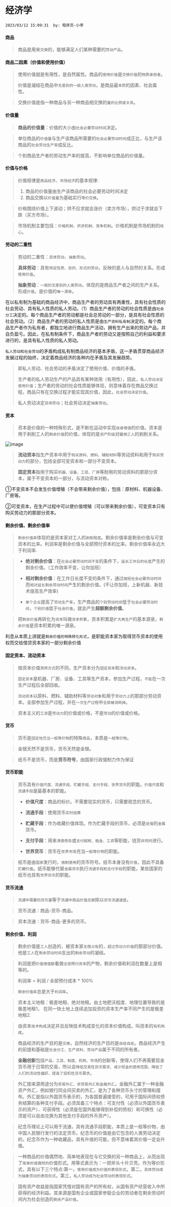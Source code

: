 # 经济学
`2023/03/12 15:09:31  by: 程序员·小李`

#### 商品

> 商品是用来`交换`的，能够满足人们某种需要的`劳动产品`。


#### 商品二因素（价值和使用价值）

> 使用价值就是有用性，是自然属性。商品的`使用价值`是`交换价值`的`物质承担者`。
>
> 价值是凝结在商品中`无差别的一般人类劳动`，是商品最`本质`的因素、社会属性。

> 交换价值是指一种商品与另一种商品相交换的`量的比例或关系`。


#### 价值量

> **商品的价值量**：价值的大小由`社会必要劳动时间`决定。

> 单位商品的`价值量`与生产该商品所需要的`社会必要劳动时间`成正比，与生产该商品的`社会劳动生产率`成反比。

> 个别商品生产者的劳动生产率的提高，不影响单位商品的价值量。


#### 价值与价格

> 价值规律是`商品经济`、`市场经济`的基本规律: 
> 1. 商品的价值量由生产该商品的社会必要劳动时间决定
> 2. 商品交换以`价值量`为基础实行`等价交换`。


> 价格围绕价值上下波动；供不应求就会涨价（卖方市场），供过于求就会下跌（买方市场）。


> 市场机制主要包括：`价格机制、供求机制、竞争机制`。价格机制是市场机制的`核心`。


#### 劳动的二重性

> 劳动的二重性：`具体劳动`、`抽象劳动`。
>
> **具体劳动**：具有`特定性质、目的、形式的劳动`，反映的是人与自然的关系。形成`使用价值`。
>
> **抽象劳动**：`一般的无差别的人类劳动`，体现的是商品生产者之间的生产关系。形成`价值`，是价值的`唯一源泉`。

在以私有制为基础的商品经济中，商品生产者的劳动具有两重性，具有社会性质的社会劳动、具有私人性质的私人劳动。（1）商品生产者的劳动的社会性质是由`社会分工`决定的。每个商品生产者的劳动都是社会总劳动的一部分，是具有社会性质的社会劳动。（2）商品生产者的劳动的私人性质是由`生产资料私有制`决定的。每个商品生产者作为私有者，都独立地进行商品生产活动，拥有生产出来的劳动产品，并自负盈亏。因此，在私有制条件下，商品生产者的劳动又是按照自己的利益和要求进行的，是具有私人性质的私人劳动。

`私人劳动和社会劳动`的矛盾构成私有制商品经济的基本矛盾，这一矛盾贯穿商品经济发展过程的始终，决定着商品经济的各种内在矛盾及其发展趋势。

> 即私人劳动、社会劳动的矛盾决定了使用价值、价值的矛盾。
>
>生产者的私人劳动生产的产品具有某种效用（有用性），因此，`私人劳动决定使用价值`；生产者的劳动的社会性质能够体现，则意味着存在商品交换过程，商品只有在交换过程才能实现其价值，因此，`社会劳动决定价值`。
>
>私人劳动决定`具体劳动`；社会劳动决定`抽象劳动`。

#### 资本

> 资本是价值的一种特殊形式，是不断在运动中实现`自身增值`的价值。资本是用于剥削工人的`剩余价值`的价值，体现的是`资产阶级`对`雇佣工人`的剥削关系。

![image](【经济学】理论\ff234089-c66f-44e6-9e96-675d7c80d8b3.png) 

> **流动资本**指生产资本中用于`购买原料、燃料、辅助材料`等劳动资料和用于`购买劳动力`的部分，包括全部可变资本和一部分不变资本。

>**固定资本**指用于购买`机器、设备、工具、厂房`等耐用的劳动资料的那部分资本，属于不变资本的一部分，与流动资本对称。

①不变资本不会发生价值增殖（不会带来剩余价值），包括：原材料、机器设备、厂房等。

②可变资本，在生产过程中可以使价值增殖（可以带来剩余价值），可变资本只有购买劳动力的那部分资本。


#### 剩余价值、剩余价值率

> `剩余价值率`体现的是资本家对工人的`剥削程度`。剩余价值率是剩余价值与可变资本的比率。利润率是剩余价值与全部预付资本的比率。剩余价值率永远大于利润率.


> * **绝对剩余价值**：在`社会必要劳动时间不变`的条件下，`延长工作日的长度`产生的剩余价值。（工作效率不变，让你加班）
>
> * **相对剩余价值**：在工作日长度不变的条件下，通过`缩短社会必要劳动时间`而`相对延长剩余劳动时间`产生的剩余价值。(不让你加班，上新机器、新技术提高生产效率)
>
> * `单个企业`提高了`劳动生产率`，生产商品的`个别劳动时间`低于`社会必要劳动时间`，`个别价值`低于`社会价值`，就会产生**超额剩余价值**。


> 把`剩余价值`再转化为`资本`叫做`资本积累`，资本积累是`扩大再生产`的基本源泉，`剩余价值`是资本积累的唯一源泉。

> 
利息从本质上讲就是`剩余价值的特殊转化形式`，是职能资本家为取得货币资本的使用权而交给借贷资本家的一部分剩余价值

#### 固定资本、流动资本

> 按资本价值`周转方式`的不同，生产资本分为`固定资本`和`流动资本`。
>
> `固定资本`是机器、厂房、设备、工具等生产资本，参加生产过程，`不能`在一次生产过程后全部回收。
>
> `流动资本`以原料、燃料、辅助材料等`劳动对象`和用于`劳动力上`的那部分劳动资本。全部参加生产过程，并在`一次生产过程`中`全部被消耗掉`。


> 资本主义的`工资`是`劳动力`的价值或价格，不是`劳动`的价值或价格。


#### 货币

> 货币是`固定地充当一般等价物`的特殊`商品`，本质是`一般等价物`。

> 金银天然不是货币，货币天然是金银。

> 纸币不是货币，而是**货币符号**，由国家行政强制力作为保证


#### 货币职能

> 货币具有`价值尺度、流通手段、贮藏手段、支付手段、世界货币`的职能。`价值尺度`和`流通手段`是最基本的职能。
>
> * **价值尺度**：商品的标价。不需要现实的货币，只需要观念的货币。
>
> * **流通手段**：使用货币`实时结算`
>
> * **贮藏手段**：作为收藏价值体现。作为贮藏手段的货币，必须是`足值`的`金属`货币。
>
> * **支付手段**：用来`清偿债务`或`支付赋税、租金、工资`等职能，钱货`非同时`进行。
>
> * **世界货币**：货币在`世界市场`充当`一般等价物`的职能。


> 纸币是由`国家`发行的，`强制使用`的货币符号。纸币本身没有`价值`，因此不具备`贮藏价值`。纸币能够代替`金属货币`执行`流通手段和支付手段`的职能，某些国家的纸币也具有`世界货币`的职能。


#### 货币流通

> `流通中需要的货币量`等于`流通中商品价值总额`除以`货币流通速度`。


> 货币流通：商品-货币-商品。


> 资本流通：货币-商品-更多的货币。


#### 剩余价值、利润

> 剩余价值是`工人`创造的，被资本家`无偿占有`的，`超过劳动力价值`的那部分价值。他是`工人`在`剩余劳动时间`支出的`剩余劳动`的凝结。


> 利润是把`价值增值额`看做`全部预付资本`的产物，剩余价值和利润在数量上是相等的。
>
> 利润率 = 利润 / 全部预付成本 * 100%
>
> `剩余价值率`总是大于`利润率`。


> 资本主义地租：极差地租、绝对地租。由土地肥沃程度、地理位置导致的是极差地租1， 在同一快土地上连续追加投资的资本生产率不同产生的是极差地租2.


> 由资本`技术构成`决定并且反映技术构成变化的资本价值构成，叫资本的`有机构成`。


> 商品经济的生产目的是`交换`，自然经济的生产目的是`自给自足`。商品经济产生的前提和基础是`社会分工、生产资料、劳动产品`属于不同的所有者。

> **金融创新**包括`产品、工具、制度、机构、市场`的创新等，使得人们不再需要现金货币用于日常的交易，所以会`降低交易性货币需求、减少现金的使用范围，降低了人们的流动性偏好，提高了投机性货币需求`。

> 外汇按来源用途分为`贸易外汇、非贸易外汇和金融外汇`。金融外汇属于一种金融资产外汇，例如银行同业间买卖的外汇，是为了各种货币头寸的管理和摆布。外汇是指以外国货币表示的，为各国普遍接受的，可用于国际间债权债务结算的各种支付手段。必须具备三个特点：可支付性（必须以外国货币表示的资产）、可获得性（必须是在国外能够得到补偿的债权）和可换性（必须是可以自由兑换为其他支付手段的外币资产）。

>纪念币理论上可以用于流通，具有流通手段职能，本质上是一般等价物，由中国人民银行发行的法定货币。纪念币的价值是由它包含的人类劳动决定的，纪念币作为一种收藏品，具有升值的可能，但不意味着其价值一定会升值。

> 一种商品的价值偶然地、简单地表现在与它交换的另一种商品上，从而出现了`简单的或偶然的`价值形式。用等式表示为：一把斧头十片贝壳。作为等价形式，具有以下三个特点:第一，`使用价值成为价值的表现形式`。第二，`具体劳动成为抽象劳动的表现形式`。第三，`私人劳动成为社会劳动的表现形式`。

> 国有资产收益是指国家凭借对国有资产的所有权，从国有资产经营收入中所获得的经济利益。其来源是国有企业或国家参股企业的劳动者在剩余劳动时间内为社会创造的`剩余产品价值`。